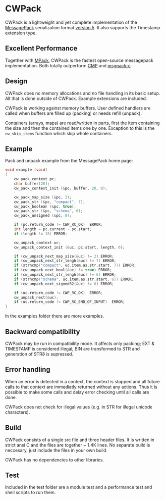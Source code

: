 # CWPack

CWPack is a lightweight and yet complete implementation of the
[MessagePack](http://msgpack.org) serialization format
[version 5](https://github.com/msgpack/msgpack/blob/master/spec.md).
It also supports the Timestamp extension type.

## Excellent Performance

Together with [MPack](https://github.com/ludocode/mpack), CWPack is the fastest open-source messagepack implementation. Both totally outperform
[CMP](https://github.com/camgunz/cmp) and [msgpack-c](https://github.com/msgpack/msgpack-c)

## Design

CWPack does no memory allocations and no file handling in its basic setup. All that is done outside of CWPack. Example extensions are included.

CWPack is working against memory buffers. User defined handlers are called when buffers are filled up (packing) or needs refill (unpack).

Containers (arrays, maps) are read/written in parts, first the item containing the size and then the contained items one by one. Exception to this is the `cw_skip_items` function which skip whole containers.

## Example

Pack and unpack example from the MessagePack home page:

```c
void example (void)
{
    cw_pack_context pc;
    char buffer[20];
    cw_pack_context_init (&pc, buffer, 20, 0);

    cw_pack_map_size (&pc, 2);
    cw_pack_str (&pc, "compact", 7);
    cw_pack_boolean (&pc, true);
    cw_pack_str (&pc, "schema", 6);
    cw_pack_unsigned (&pc, 0);

    if (pc.return_code != CWP_RC_OK)  ERROR;
    int length = pc.current - pc.start;
    if (length != 18) ERROR;

    cw_unpack_context uc;
    cw_unpack_context_init (&uc, pc.start, length, 0);

    if (cw_unpack_next_map_size(&uc) != 2) ERROR;
    if (cw_unpack_next_str_lengh(&uc) != 7) ERROR;
    if (strncmp("compact", uc.item.as.str.start, 7)) ERROR;
    if (cw_unpack_next_bool(&uc) != true) ERROR;
    if (cw_unpack_next_str_lengh(&uc) != 6) ERROR;
    if (strncmp("schema", uc.item.as.str.start, 6)) ERROR;
    if (cw_unpack_next_signed32(&uc) != 0) ERROR;

    if (uc.return_code != CWP_RC_OK)  ERROR;
    cw_unpack_next(&uc);
    if (uc.return_code != CWP_RC_END_OF_INPUT)  ERROR;
}
```

In the examples folder there are more examples.

## Backward compatibility

CWPack may be run in compatibility mode. It affects only packing; EXT & TIMESTAMP is considered illegal, BIN are transformed to STR and generation of STR8 is supressed.

## Error handling

When an error is detected in a context, the context is stopped and all future calls to that context are immediatly returned without any actions. Thus it is possible to make some calls and delay error checking until all calls are done.

CWPack does not check for illegal values (e.g. in STR for illegal unicode characters).

## Build

CWPack consists of a single src file and three header files. It is written in strict ansi C and the files are together ~ 1.4K lines. No separate build is neccesary, just include the files in your own build.

CWPack has no dependencies to other libraries.

## Test

Included in the test folder are a module test and a performance test and shell scripts to run them.
